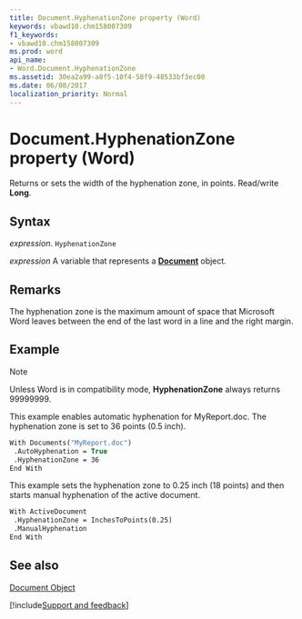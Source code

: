 ```yaml
---
title: Document.HyphenationZone property (Word)
keywords: vbawd10.chm158007309
f1_keywords:
- vbawd10.chm158007309
ms.prod: word
api_name:
- Word.Document.HyphenationZone
ms.assetid: 30ea2a99-a8f5-10f4-58f9-48533bf3ec00
ms.date: 06/08/2017
localization_priority: Normal
---
```



# Document.HyphenationZone property (Word)

Returns or sets the width of the hyphenation zone, in points. Read/write  **Long**.


## Syntax

_expression_. `HyphenationZone`

_expression_ A variable that represents a **[Document](Word.Document.md)** object.


## Remarks

The hyphenation zone is the maximum amount of space that Microsoft Word leaves between the end of the last word in a line and the right margin.


## Example


> [!NOTE] 
> Unless Word is in compatibility mode,  **HyphenationZone** always returns 99999999.

This example enables automatic hyphenation for MyReport.doc. The hyphenation zone is set to 36 points (0.5 inch).


```vb
With Documents("MyReport.doc") 
 .AutoHyphenation = True 
 .HyphenationZone = 36 
End With
```

This example sets the hyphenation zone to 0.25 inch (18 points) and then starts manual hyphenation of the active document.




```vb
With ActiveDocument 
 .HyphenationZone = InchesToPoints(0.25) 
 .ManualHyphenation 
End With
```


## See also


[Document Object](Word.Document.md)

[!include[Support and feedback](~/includes/feedback-boilerplate.md)]
